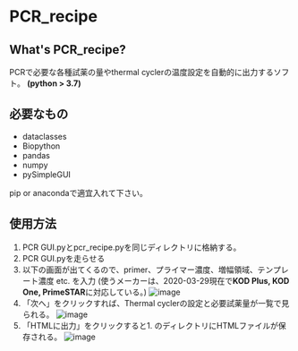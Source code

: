 # PCR_recipe

## What's PCR_recipe?
PCRで必要な各種試薬の量やthermal cyclerの温度設定を自動的に出力するソフト。
**(python > 3.7)**

## 必要なもの
+ dataclasses
+ Biopython
+ pandas
+ numpy
+ pySimpleGUI

pip or anacondaで適宜入れて下さい。
## 使用方法
1. PCR GUI.pyとpcr_recipe.pyを同じディレクトリに格納する。
2. PCR GUI.pyを走らせる
3. 以下の画面が出てくるので、primer、プライマー濃度、増幅領域、テンプレート濃度 etc. を入力
   (使うメーカーは、2020-03-29現在で**KOD Plus, KOD One, PrimeSTAR**に対応している。)
   ![image](https://user-images.githubusercontent.com/41857834/112964797-9c107680-9183-11eb-91d3-5db7c93d7ba1.png)
4. 「次へ」をクリックすれば、Thermal cyclerの設定と必要試薬量が一覧で見られる。
![image](https://user-images.githubusercontent.com/41857834/112964841-a6cb0b80-9183-11eb-9f41-e1a54a145b5d.png)
5. 「HTMLに出力」をクリックすると1. のディレクトリにHTMLファイルが保存される。
![image](https://user-images.githubusercontent.com/41857834/112964922-b9454500-9183-11eb-9eb3-f9186787908c.png)
